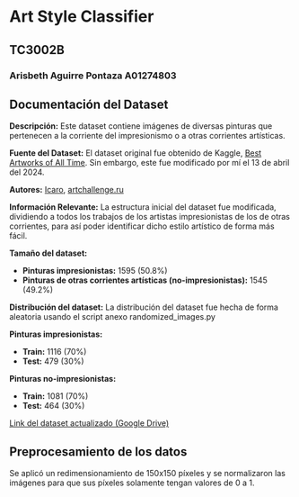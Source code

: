 # Art Style Classifier

## TC3002B

### Arisbeth Aguirre Pontaza A01274803

## Documentación del Dataset

**Descripción:** Este dataset contiene imágenes de diversas pinturas que pertenecen a la corriente del impresionismo o a otras corrientes artísticas.

**Fuente del Dataset:** El dataset original fue obtenido de Kaggle, [Best Artworks of All Time](https://www.kaggle.com/datasets/ikarus777/best-artworks-of-all-time/data). Sin embargo, este fue modificado por mí el 13 de abril del 2024.

**Autores:** [Icaro](https://www.kaggle.com/ikarus777), [artchallenge.ru](https://artchallenge.ru/?lang=en)

**Información Relevante:** La estructura inicial del dataset fue modificada, dividiendo a todos los trabajos de los artistas impresionistas de los de otras corrientes, para así poder identificar dicho estilo artístico de forma más fácil.

**Tamaño del dataset:**

- **Pinturas impresionistas:** 1595 (50.8%)
- **Pinturas de otras corrientes artísticas (no-impresionistas):** 1545 (49.2%)

**Distribución del dataset:**
La distribución del dataset fue hecha de forma aleatoria usando el script anexo randomized_images.py

**Pinturas impresionistas:**

- **Train:** 1116 (70%)
- **Test:** 479 (30%)

**Pinturas no-impresionistas:**

- **Train:** 1081 (70%)
- **Test:** 464 (30%)

[Link del dataset actualizado (Google Drive)](https://drive.google.com/drive/folders/13U8wAopsLEXEF5I0QQ_WmhCwxb_A8Uqy?usp=sharing)

## Preprocesamiento de los datos

Se aplicó un redimensionamiento de 150x150 píxeles y se normalizaron las imágenes para que sus píxeles solamente tengan valores de 0 a 1.
